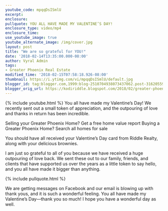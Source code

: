 ```yaml
---
youtube_code: mpqqDsISmlU
excerpt:
enclosure:
pullquote: YOU ALL HAVE MADE MY VALENTINE’S DAY!
enclosure_type: video/mp4
enclosure_time:
use_youtube_image: true
youtube_alternate_image: /img/cover.jpg
layout: post
title: "We are so grateful for YOU!"
date: '2018-02-14T13:35:00.000-08:00'
author: Vyral Admin
tags:
- Greater Phoenix Real Estate
modified_time: '2018-02-15T07:58:18.926-08:00'
thumbnail: https://i.ytimg.com/vi/mpqqDsISmlU/default.jpg
blogger_id: tag:blogger.com,1999:blog-2510704938073437062.post-3162055930543590686
blogger_orig_url: https://kodiriddle.blogspot.com/2018/02/greater-phoenix-area-real-estate-agent-happy-valentines-day-.html
---
```

{% include youtube.html %}
You all have made my Valentine’s Day! We recently sent out a small token of appreciation, and the outpouring of love and thanks in return has been incredible.

Selling your Greater Phoenix Home? Get a free home value report
Buying a Greater Phoenix Home? Search all homes for sale

You should have all received your Valentine’s Day card from Riddle Realty, along with your delicious brownies.

I am just so grateful to all of you because we have received a huge outpouring of love back. We sent these out to our family, friends, and clients that have supported us over the years as a little token to say hello, and you all have made it bigger than anything.

{% include pullquote.html %}

We are getting messages on Facebook and our email is blowing up with thank yous, and it is such a wonderful feeling. You all have made my Valentine’s Day—thank you so much! I hope you have a wonderful day as well.
